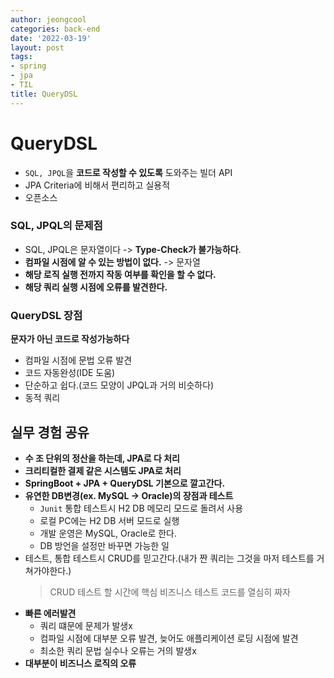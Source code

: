 ```yaml
---
author: jeongcool
categories: back-end
date: '2022-03-19'
layout: post
tags:
- spring
- jpa
- TIL
title: QueryDSL
---
```


# QueryDSL
- ``SQL, JPQL``을 **코드로 작성할 수 있도록** 도와주는 빌더 API
- JPA Criteria에 비해서 편리하고 실용적
- 오픈소스

### SQL, JPQL의 문제점
- SQL, JPQL은 문자열이다 -> **Type-Check가 불가능하다**.
- **컴파일 시점에 알 수 있는 방법이 없다.** -> 문자열
- **해당 로직 실행 전까지 작동 여부를 확인을 할 수 없다.**
- **해당 쿼리 실행 시점에 오류를 발견한다.**

### QueryDSL 장점
**문자가 아닌 코드로 작성가능하다**
- 컴파일 시점에 문법 오류 발견
- 코드 자동완성(IDE 도움)
- 단순하고 쉽다.(코드 모양이 JPQL과 거의 비슷하다)
- 동적 쿼리

## 실무 경험 공유
- **수 조 단위의 정산을 하는데, JPA로 다 처리**
- **크리티컬한 결제 같은 시스템도 JPA로 처리**
- **SpringBoot + JPA + QueryDSL 기본으로 깔고간다.**
- **유연한 DB변경(ex. MySQL -> Oracle)의 장점과 테스트**
    - ``Junit`` 통합 테스트시 H2 DB 메모리 모드로 돌려서 사용
    - 로컬 PC에는 H2 DB 서버 모드로 실행
    - 개발 운영은 MySQL, Oracle로 한다.
    - DB 방언을 설정만 바꾸면 가능한 일
- 테스트, 통합 테스트시 CRUD를 믿고간다.(내가 짠 쿼리는 그것을 마저 테스트를 거쳐가야한다.)
    > CRUD 테스트 할 시간에 핵심 비즈니스 테스트 코드를 열심히 짜자
- **빠른 에러발견**
    - 쿼리 떄문에 문제가 발생x
    - 컴파일 시점에 대부분 오류 발견, 늦어도 애플리케이션 로딩 시점에 발견
    - 최소한 쿼리 문법 실수나 오류는 거의 발생x
- **대부분이 비즈니스 로직의 오류**